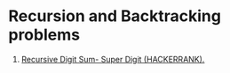 # Recursion and Backtracking problems
<ol>
<li><a href="superdigit.cpp">Recursive Digit Sum- Super Digit (HACKERRANK).</a></li>




</ol>